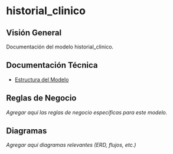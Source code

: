 # historial_clinico

## Visión General

Documentación del modelo historial_clinico.

## Documentación Técnica

- [Estructura del Modelo](./_generated/historial_clinico.md)

## Reglas de Negocio

*Agregar aquí las reglas de negocio específicas para este modelo.*

## Diagramas

*Agregar aquí diagramas relevantes (ERD, flujos, etc.)*
